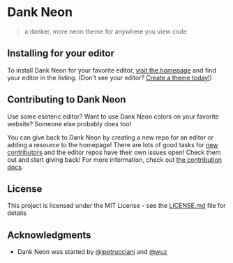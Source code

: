 # Dank Neon

> a danker, more neon theme for anywhere you view code

## Installing for your editor

To install Dank Neon for your favorite editor, [visit the homepage](http://dankneon.com) and find your editor in the listing. (Don't see your editor? [Create a theme today!](CONTRIBUTING.md))

## Contributing to Dank Neon

Use some esoteric editor? Want to use Dank Neon colors on your favorite website? Someone else probably does too!

You can give back to Dank Neon by creating a new repo for an editor or adding a resource to the homepage! There are lots of good tasks for [new contributors](https://github.com/DankNeon/meta/issues?q=is%3Aissue+is%3Aopen+label%3A%22good+first+issue%22) and the editor repos have their own issues open! Check them out and start giving back! For more information, check out [the contribution docs](CONTRIBUTING.md).

## License

This project is licensed under the MIT License - see the [LICENSE.md](LICENSE.md) file for details

## Acknowledgments

* Dank Neon was started by [@jpetrucciani](https://github.com/jpetrucciani) and [@wuz](https://github.com/wuz)
